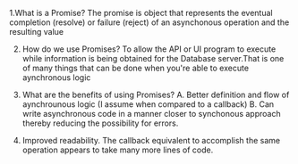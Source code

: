 1.What is a Promise? 
    The promise is object that represents the eventual completion (resolve) or failure (reject) of an asynchonous operation and the resulting value

2. How do we use Promises?
    To allow the API or UI program to execute while information is being obtained for the Database server.That is one of many things that can be done when you're able to execute aynchronous logic

3. What are the benefits of using Promises? 
    A. Better definition and flow of aynchrounous logic (I assume when compared to a callback)
    B. Can write asynchronous code in a manner closer to synchonous approach thereby reducing the possibility for errors.

4. Improved readability. The callback equivalent to accomplish the same operation appears to take many more lines of code.

